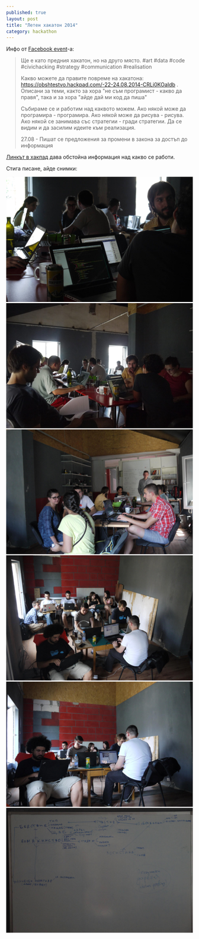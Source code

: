 ```yaml
---
published: true
layout: post
title: "Летен хакатон 2014"
category: hackathon
---
```


Инфо от [Facebook event](https://www.facebook.com/events/699862730061283/)-a:

> Ще е като предния хакатон, но на друго място. #art #data #code #civichacking #strategy #communication #realisation
>
>Какво можете да правите повреме на хакатона: <https://obshtestvo.hackpad.com/-22-24.08.2014-CRLi0KOaIdb> . Описани за теми, както за хора "не съм програмист - какво да правя", така и за хора "айде дай ми код да пиша"
>
>Събираме се и работим над каквото можем. Ако някой може да програмира - програмира. Ако някой може да рисува - рисува. Ако някой се занимава със стратегии - гради стратегии. Да се видим и да засилим идеите към реализация.
>
>27.08 - Пишат се предложения за промени в закона за достъп до информация

[Линкът в хакпад](https://obshtestvo.hackpad.com/-22-24.08.2014-CRLi0KOaIdb) дава обстойна информация над какво се работи.

Стига писане, айде снимки:

<a href="/media/hack-08-22/1.jpg" class="thumbnail">
    <img src="/media/hack-08-22/1.jpg">
</a>

<a href="/media/hack-08-22/2.jpg" class="thumbnail">
    <img src="/media/hack-08-22/2.jpg">
</a>

<a href="/media/hack-08-22/3.jpg" class="thumbnail">
    <img src="/media/hack-08-22/3.jpg">
</a>

<a href="/media/hack-08-22/4.jpg" class="thumbnail">
    <img src="/media/hack-08-22/4.jpg">
</a>

<a href="/media/hack-08-22/5.jpg" class="thumbnail">
    <img src="/media/hack-08-22/5.jpg">
</a>

<a href="/media/hack-08-22/board.jpg" class="thumbnail">
    <img src="/media/hack-08-22/board.jpg">
</a>
